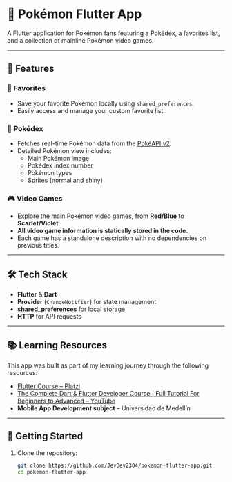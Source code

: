 # 📱 Pokémon Flutter App

A Flutter application for Pokémon fans featuring a Pokédex, a favorites list, and a collection of mainline Pokémon video games.

---

## 🧩 Features

### 🔖 Favorites
- Save your favorite Pokémon locally using `shared_preferences`.
- Easily access and manage your custom favorite list.

### 📘 Pokédex
- Fetches real-time Pokémon data from the [PokéAPI v2](https://pokeapi.co/docs/v2).
- Detailed Pokémon view includes:
  - Main Pokémon image
  - Pokédex index number
  - Pokémon types
  - Sprites (normal and shiny)

### 🎮 Video Games
- Explore the main Pokémon video games, from **Red/Blue** to **Scarlet/Violet**.
- **All video game information is statically stored in the code.**
- Each game has a standalone description with no dependencies on previous titles.

---

## 🛠️ Tech Stack

- **Flutter** & **Dart**
- **Provider** (`ChangeNotifier`) for state management
- **shared_preferences** for local storage
- **HTTP** for API requests

---

## 📚 Learning Resources

This app was built as part of my learning journey through the following resources:

- [Flutter Course – Platzi](https://platzi.com/cursos/flutter/)
- [The Complete Dart & Flutter Developer Course | Full Tutorial For Beginners to Advanced – YouTube](https://www.youtube.com/watch?v=CzRQ9mnmh44)
- **Mobile App Development subject** – Universidad de Medellín

---

## 🚀 Getting Started

1. Clone the repository:
   ```bash
   git clone https://github.com/JevDev2304/pokemon-flutter-app.git
   cd pokemon-flutter-app
